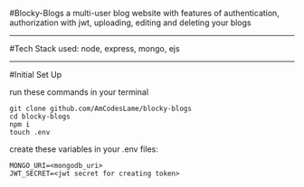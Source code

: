 #Blocky-Blogs
a multi-user blog website with features of  authentication, authorization with jwt, uploading, editing and deleting your blogs

<hr>
#Tech Stack used:
node, express, mongo, ejs
<hr>

#Initial Set Up

run these commands in your terminal

```
git clone github.com/AmCodesLame/blocky-blogs
cd blocky-blogs
npm i
touch .env
```

create these variables in your .env files:

```
MONGO_URI=<mongodb_uri>
JWT_SECRET=<jwt secret for creating token>
```






